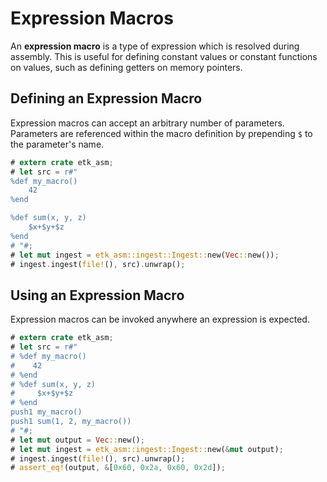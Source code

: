 # Expression Macros

An **expression macro** is a type of expression which is resolved during assembly. This is useful for defining constant values or constant functions on values, such as defining getters on memory pointers.

## Defining an Expression Macro

Expression macros can accept an arbitrary number of parameters. Parameters are referenced within the macro definition by prepending `$` to the parameter's name.

```rust
# extern crate etk_asm;
# let src = r#"
%def my_macro()
    42
%end

%def sum(x, y, z)
    $x+$y+$z
%end
# "#;
# let mut ingest = etk_asm::ingest::Ingest::new(Vec::new());
# ingest.ingest(file!(), src).unwrap();
```

## Using an Expression Macro

Expression macros can be invoked anywhere an expression is expected.

```rust
# extern crate etk_asm;
# let src = r#"
# %def my_macro()
#    42
# %end
# %def sum(x, y, z)
#     $x+$y+$z
# %end
push1 my_macro()
push1 sum(1, 2, my_macro())
# "#;
# let mut output = Vec::new();
# let mut ingest = etk_asm::ingest::Ingest::new(&mut output);
# ingest.ingest(file!(), src).unwrap();
# assert_eq!(output, &[0x60, 0x2a, 0x60, 0x2d]);
```
